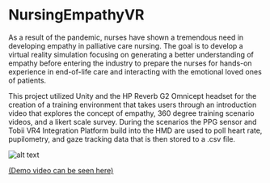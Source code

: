 # NursingEmpathyVR

As a result of the pandemic, nurses have shown a tremendous need in developing empathy in palliative care nursing. The goal is to develop a virtual reality simulation focusing on generating a better understanding of empathy before entering the industry to prepare the nurses for hands-on experience in end-of-life care and interacting with the emotional loved ones of patients.

This project utilized Unity and the HP Reverb G2 Omnicept headset for the creation of a training environment that takes users through an introduction video that explores the concept of empathy, 360 degree training scenario videos, and a likert scale survey. During the scenarios the PPG  sensor and Tobii VR4 Integration Platform build into the HMD are used to poll heart rate, pupilometry, and gaze tracking data that is then stored to a .csv file. 


![alt text](https://github.com/skullbelow/NursingEmpathyVR/blob/main/Simulation%20Gif.gif?raw=true)

<a href="https://www.youtube.com/watch?v=0BO8MPKqMx8" target="_blank">(Demo video can be seen here)</a>
